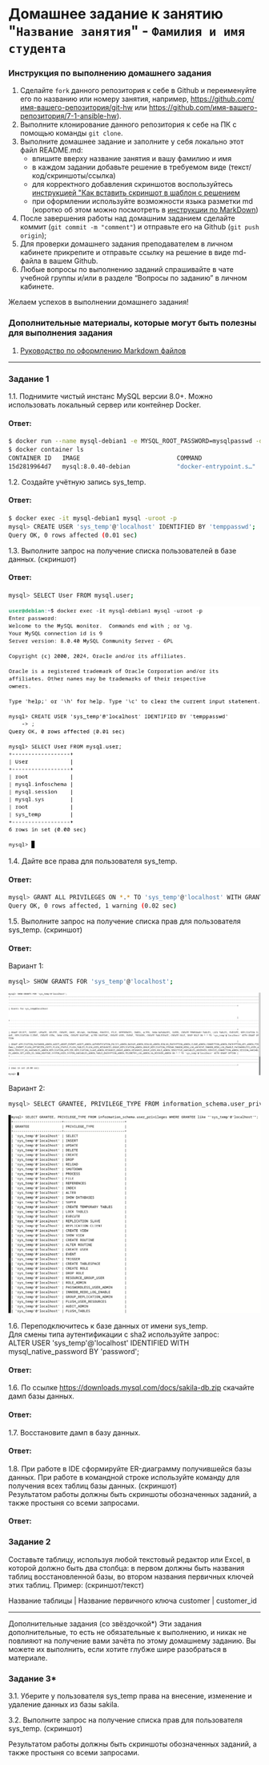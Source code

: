 # Домашнее задание к занятию "`Название занятия`" - `Фамилия и имя студента`


### Инструкция по выполнению домашнего задания

   1. Сделайте `fork` данного репозитория к себе в Github и переименуйте его по названию или номеру занятия, например, https://github.com/имя-вашего-репозитория/git-hw или  https://github.com/имя-вашего-репозитория/7-1-ansible-hw).
   2. Выполните клонирование данного репозитория к себе на ПК с помощью команды `git clone`.
   3. Выполните домашнее задание и заполните у себя локально этот файл README.md:
      - впишите вверху название занятия и вашу фамилию и имя
      - в каждом задании добавьте решение в требуемом виде (текст/код/скриншоты/ссылка)
      - для корректного добавления скриншотов воспользуйтесь [инструкцией "Как вставить скриншот в шаблон с решением](https://github.com/netology-code/sys-pattern-homework/blob/main/screen-instruction.md)
      - при оформлении используйте возможности языка разметки md (коротко об этом можно посмотреть в [инструкции  по MarkDown](https://github.com/netology-code/sys-pattern-homework/blob/main/md-instruction.md))
   4. После завершения работы над домашним заданием сделайте коммит (`git commit -m "comment"`) и отправьте его на Github (`git push origin`);
   5. Для проверки домашнего задания преподавателем в личном кабинете прикрепите и отправьте ссылку на решение в виде md-файла в вашем Github.
   6. Любые вопросы по выполнению заданий спрашивайте в чате учебной группы и/или в разделе “Вопросы по заданию” в личном кабинете.
   
Желаем успехов в выполнении домашнего задания!
   
### Дополнительные материалы, которые могут быть полезны для выполнения задания

1. [Руководство по оформлению Markdown файлов](https://gist.github.com/Jekins/2bf2d0638163f1294637#Code)

---

### Задание 1  
  
1.1. Поднимите чистый инстанс MySQL версии 8.0+. Можно использовать локальный сервер или контейнер Docker.  
#### Ответ:  
``` bash
$ docker run --name mysql-debian1 -e MYSQL_ROOT_PASSWORD=mysqlpasswd -d mysql:8.0.40-debian
$ docker container ls
CONTAINER ID   IMAGE                           COMMAND                  CREATED          STATUS          PORTS                                       NAMES
15d2819964d7   mysql:8.0.40-debian             "docker-entrypoint.s…"   33 seconds ago   Up 32 seconds   3306/tcp, 33060/tcp                         mysql-debian1
```
  
1.2. Создайте учётную запись sys_temp.    
#### Ответ:  
``` bash
$ docker exec -it mysql-debian1 mysql -uroot -p
mysql> CREATE USER 'sys_temp'@'localhost' IDENTIFIED BY 'temppasswd';
Query OK, 0 rows affected (0.01 sec)
```
  
1.3. Выполните запрос на получение списка пользователей в базе данных. (скриншот)  
#### Ответ:  
``` bash
mysql> SELECT User FROM mysql.user;
```
![create-new-user](02-img/12-02-mysql-task-1-new-user.png)  
  
1.4. Дайте все права для пользователя sys_temp.  
#### Ответ:  
``` bash
mysql> GRANT ALL PRIVILEGES ON *.* TO 'sys_temp'@'localhost' WITH GRANT OPTION;
Query OK, 0 rows affected, 1 warning (0.02 sec)
```  
  
1.5. Выполните запрос на получение списка прав для пользователя sys_temp. (скриншот)  
#### Ответ:  
Вариант 1:  
``` bash
mysql> SHOW GRANTS FOR 'sys_temp'@'localhost';
```
![show-user-grants](02-img/12-02-mysql-task-1-show-grants.png)
  
Вариант 2:  
``` bash
mysql> SELECT GRANTEE, PRIVILEGE_TYPE FROM information_schema.user_privileges WHERE GRANTEE like "'sys_temp'%";
```
![user-privileges](02-img/12-02-mysql-task-1-user-grants.gif)
  
1.6. Переподключитесь к базе данных от имени sys_temp.  
Для смены типа аутентификации с sha2 используйте запрос:  
ALTER USER 'sys_temp'@'localhost' IDENTIFIED WITH mysql_native_password BY 'password';  
#### Ответ:  
  
  
1.6. По ссылке https://downloads.mysql.com/docs/sakila-db.zip скачайте дамп базы данных.  
#### Ответ:    
  
  
1.7. Восстановите дамп в базу данных.  
#### Ответ:  

  
1.8. При работе в IDE сформируйте ER-диаграмму получившейся базы данных. При работе в командной строке используйте команду для получения всех таблиц базы данных. (скриншот)  
Результатом работы должны быть скриншоты обозначенных заданий, а также простыня со всеми запросами.  
#### Ответ:  
  

### Задание 2
Составьте таблицу, используя любой текстовый редактор или Excel, в которой должно быть два столбца: в первом должны быть названия таблиц восстановленной базы, во втором названия первичных ключей этих таблиц. Пример: (скриншот/текст)

Название таблицы | Название первичного ключа
customer         | customer_id

---

Дополнительные задания (со звёздочкой*)
Эти задания дополнительные, то есть не обязательные к выполнению, и никак не повлияют на получение вами зачёта по этому домашнему заданию. Вы можете их выполнить, если хотите глубже шире разобраться в материале.

### Задание 3*
3.1. Уберите у пользователя sys_temp права на внесение, изменение и удаление данных из базы sakila.

3.2. Выполните запрос на получение списка прав для пользователя sys_temp. (скриншот)

Результатом работы должны быть скриншоты обозначенных заданий, а также простыня со всеми запросами.
